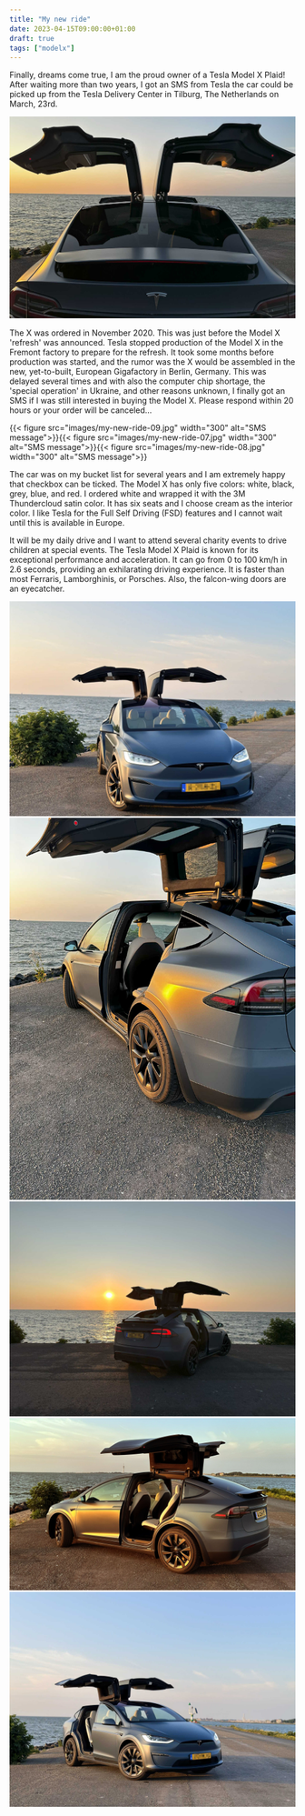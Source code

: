 ```yaml
---
title: "My new ride"
date: 2023-04-15T09:00:00+01:00
draft: true
tags: ["modelx"]
---
```

Finally, dreams come true, I am the proud owner of a Tesla Model X Plaid! After waiting more than two years, I got an SMS from Tesla the car could be picked up from the Tesla Delivery Center in Tilburg, The Netherlands on March, 23rd.

![My new ride](img/title.jpg)

The X was ordered in November 2020. This was just before the Model X 'refresh' was announced. Tesla stopped production of the Model X in the Fremont factory to prepare for the refresh. It took some months before production was started, and the rumor was the X would be assembled in the new, yet-to-built, European Gigafactory in Berlin, Germany. This was delayed several times and with also the computer chip shortage, the 'special operation' in Ukraine, and other reasons unknown, I finally got an SMS if I was still interested in buying the Model X. Please respond within 20 hours or your order will be canceled...       

{{< figure src="images/my-new-ride-09.jpg" width="300" alt="SMS message">}}{{< figure src="images/my-new-ride-07.jpg" width="300" alt="SMS message">}}{{< figure src="images/my-new-ride-08.jpg" width="300" alt="SMS message">}}


The car was on my bucket list for several years and I am extremely happy that checkbox can be ticked.  The Model X has only five colors: white, black, grey, blue, and red. I ordered white and wrapped it with the 3M Thundercloud satin color.  It has six seats and I choose cream as the interior color. I like Tesla for the Full Self Driving (FSD) features and I cannot wait until this is available in Europe.


It will be my daily drive and I want to attend several charity events to drive children at special events. The Tesla Model X Plaid is known for its exceptional performance and acceleration. It can go from 0 to 100 km/h in 2.6 seconds, providing an exhilarating driving experience. It is faster than most Ferraris, Lamborghinis, or Porsches. Also, the falcon-wing doors are an eyecatcher.

![My new ride](img/my-new-ride-02.jpg)
![My new ride](img/my-new-ride-03.jpg)
![My new ride](img/my-new-ride-04.jpg)
![My new ride](img/my-new-ride-05.jpg)
![My new ride](img/my-new-ride-06.jpg)

